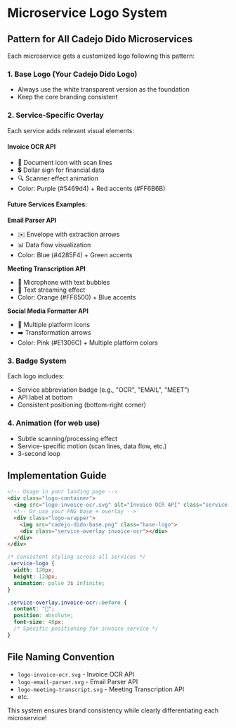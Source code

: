 # Microservice Logo System

## Pattern for All Cadejo Dido Microservices

Each microservice gets a customized logo following this pattern:

### 1. Base Logo (Your Cadejo Dido Logo)
- Always use the white transparent version as the foundation
- Keep the core branding consistent

### 2. Service-Specific Overlay
Each service adds relevant visual elements:

#### Invoice OCR API
- 📄 Document icon with scan lines
- 💲 Dollar sign for financial data
- 🔍 Scanner effect animation
- Color: Purple (#5469d4) + Red accents (#FF6B6B)

#### Future Services Examples:

**Email Parser API**
- ✉️ Envelope with extraction arrows
- 📊 Data flow visualization
- Color: Blue (#4285F4) + Green accents

**Meeting Transcription API**
- 🎤 Microphone with text bubbles
- 📝 Text streaming effect
- Color: Orange (#FF6500) + Blue accents

**Social Media Formatter API**
- 📱 Multiple platform icons
- ➡️ Transformation arrows
- Color: Pink (#E1306C) + Multiple platform colors

### 3. Badge System
Each logo includes:
- Service abbreviation badge (e.g., "OCR", "EMAIL", "MEET")
- API label at bottom
- Consistent positioning (bottom-right corner)

### 4. Animation (for web use)
- Subtle scanning/processing effect
- Service-specific motion (scan lines, data flow, etc.)
- 3-second loop

## Implementation Guide

```html
<!-- Usage in your landing page -->
<div class="logo-container">
  <img src="logo-invoice-ocr.svg" alt="Invoice OCR API" class="service-logo">
  <!-- Or use your PNG base + overlay -->
  <div class="logo-wrapper">
    <img src="cadejo-dido-base.png" class="base-logo">
    <div class="service-overlay invoice-ocr"></div>
  </div>
</div>
```

```css
/* Consistent styling across all services */
.service-logo {
  width: 120px;
  height: 120px;
  animation: pulse 3s infinite;
}

.service-overlay.invoice-ocr::before {
  content: "📄";
  position: absolute;
  font-size: 40px;
  /* Specific positioning for invoice service */
}
```

## File Naming Convention
- `logo-invoice-ocr.svg` - Invoice OCR API
- `logo-email-parser.svg` - Email Parser API
- `logo-meeting-transcript.svg` - Meeting Transcription API
- etc.

This system ensures brand consistency while clearly differentiating each microservice!